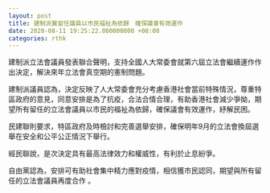 ```yaml
---
layout: post
title: 建制派冀留任議員以市民福祉為依歸　確保議會有效運作
date: 2020-08-11 19:25:22.000000000 +08:00
categories: rthk
---
```


建制派立法會議員發表聯合聲明，支持全國人大常委會就第六屆立法會繼續運作作出決定，解決來年立法會真空期的憲制問題。

建制派議員認為，決定反映了人大常委會充分考慮香港社會當前特殊情況，尊重特區政府的意見，同意安排是為了抗疫，合法合情合理，有助香港社會減少爭拗，期望所有留任的立法會議員以市民的福祉為依歸，確保議會有效運作，紓解民困。

民建聯則要求，特區政府及時檢討和完善選舉安排，確保明年9月的立法會換屆選舉在安全和公平公正情況下舉行。

經民聯說，是次決定具有最高法律效力和權威性，有利於止息紛爭。

自由黨認為，安排可有助社會集中精力應對疫情，相信獲市民認同，期望與所有留任的立法會議員再度合作 。
